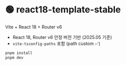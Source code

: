 # 🟢 react18-template-stable

Vite + React 18 + Router v6

- React 18, Router v6 안정 버전 기반 (2025.05 기준)
- `vite-tsconfig-paths` 포함 (path custom ✅)

```bash
pnpm install
pnpm dev
```